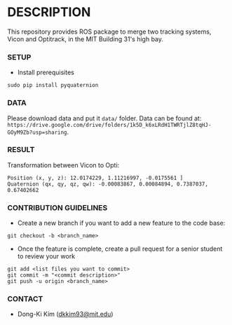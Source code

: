 # DESCRIPTION #

This repository provides ROS package to merge two tracking systems, Vicon and Optitrack, in the MIT Building 31's high bay.

### SETUP ###

* Install prerequisites
```
sudo pip install pyquaternion
```

### DATA ###

Please download data and put it `data/` folder.
Data can be found at: `https://drive.google.com/drive/folders/1k5D_k6xLRdH1TWRTjlZ8tqHJ-GOyM9Zb?usp=sharing`.

### RESULT ###
Transformation between Vicon to Opti:
```
Position (x, y, z): 12.0174229, 1.11216997, -0.0175561 ]
Quaternion (qx, qy, qz, qw): -0.00083867, 0.00084894, 0.7387037, 0.67402662
```

### CONTRIBUTION GUIDELINES ###

* Create a new branch if you want to add a new feature to the code base:
```
git checkout -b <branch_name>
```
* Once the feature is complete, create a pull request for a senior student to review your work
```
git add <list files you want to commit>
git commit -m "<commit description>"
git push -u origin <branch_name>
```

### CONTACT ###

* Dong-Ki Kim (dkkim93@mit.edu)
